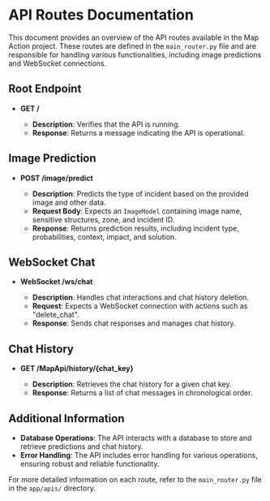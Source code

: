 # API Routes Documentation

This document provides an overview of the API routes available in the Map Action project. These routes are defined in the `main_router.py` file and are responsible for handling various functionalities, including image predictions and WebSocket connections.

## Root Endpoint

-   **GET /**

    -   **Description**: Verifies that the API is running.
    -   **Response**: Returns a message indicating the API is operational.

## Image Prediction

-   **POST /image/predict**

    -   **Description**: Predicts the type of incident based on the provided image and other data.
    -   **Request Body**: Expects an `ImageModel` containing image name, sensitive structures, zone, and incident ID.
    -   **Response**: Returns prediction results, including incident type, probabilities, context, impact, and solution.

## WebSocket Chat

-   **WebSocket /ws/chat**

    -   **Description**: Handles chat interactions and chat history deletion.
    -   **Request**: Expects a WebSocket connection with actions such as "delete_chat".
    -   **Response**: Sends chat responses and manages chat history.

## Chat History

-   **GET /MapApi/history/{chat_key}**

    -   **Description**: Retrieves the chat history for a given chat key.
    -   **Response**: Returns a list of chat messages in chronological order.

## Additional Information

-   **Database Operations**: The API interacts with a database to store and retrieve predictions and chat history.
-   **Error Handling**: The API includes error handling for various operations, ensuring robust and reliable functionality.

For more detailed information on each route, refer to the `main_router.py` file in the `app/apis/` directory.
